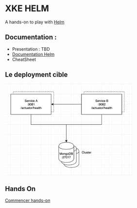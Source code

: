 # XKE HELM
A hands-on to play with [Helm](https://helm.sh)


## Documentation :
* Presentation : TBD 
* [Documentation Helm](https://helm.sh/docs/)
* CheatSheet

## Le deployment cible

<p>
<img src="img/target-architecture.png" height="300">
</p>

## Hands On

[Commencer hands-on](ex0-getting-started.md)

